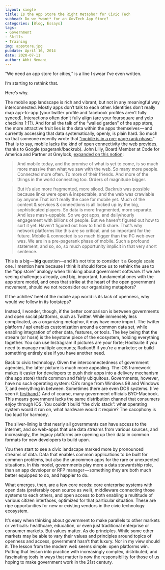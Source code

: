 ```yaml
---
layout: single
title: Is the App Store the Right Metaphor for Civic Tech
subhead: Do we *want* for an GovTech App Store?
categories: [Blog, Essays]
tags: 
- Government
- Skills
- Training
img: appstore.jpg
pubdate: April 16, 2014
date: 2020-07-11
author: Abhi Nemani
---
```

“We need an app store for cities,” is a line I swear I’ve even written.

I’m starting to rethink that.

Here’s why.

The mobile app landscape is rich and vibrant, but not in any meaningful way interconnected. Mostly apps don’t talk to each other. Identities don’t really map app-to-app (your twitter profile and facebook profiles aren’t fully synced). Interactions often don’t fully align (are your foursquare and yelp checkins 1:1?). And for all the talk of the “walled garden” of the app store, the more attractive fruit lies is the data within the apps themselves — and currently accessing that data systematically, openly, is plain hard. So much so that someone recently wrote that [“mobile is in a pre-page rank phase.](http://ben-evans.com/benedictevans/2014/2/19/whatsapp-and-19bn)” That is to say, mobile lacks the kind of open connectivity the web provides, thanks to Google (pagerank/backrub). John Lilly, Board Member at Code for America and Partner at Greylock, [expanded on this notion](https://medium.com/new-industrial-revolution/3f606bf985c6):

> And mobile today, and the promise of what is yet to come, is so much more massive than what we saw with the web. So many more people. Connected more often. To more of their friends. And more of the things in the world connecting too. Orders of magnitude bigger.

> But it’s also more fragmented, more siloed. Backrub was possible because links were open & inspectable, and the web was crawlable by anyone.That isn’t really the case for mobile yet. Much of the content & services & connections is all locked up by the big, sophisticated players. So data is more fragmented, more separate. And less mash-uppable. So we got apps, and daily/hourly engagement with billions of people. But we haven’t figured out how to sort it yet. Haven’t figured out how to find & share. That’s why network platforms like this are so critical, and so important for the future. Mobile & connected is so much bigger than the PC web ever was. We are in a pre-pagerank phase of mobile. Such a profound statement, and so, so, so much opportunity implicit in that very short sentence.

This is a big — **big** question—and it’s not trite to consider it a Google scale one. I mention here because I think it should force us to rethink the use to the “app store” analogy when thinking about government software. If we are seeing challenges already, and big, important, fundamental ones with the app store model, and ones that strike at the heart of the open government movement, should we not reconsider our organizing metaphors?

If the achilles’ heel of the mobile app world is its lack of openness, why would we follow in its footsteps?

Instead, I wonder, though, if the better comparison is between governments and open social platforms, such as Twitter. While immensely less complicated, as a organizing metaphor, it may have more import. The twitter platform / api enables customization around a common data set, while enabling integration of other data, features, or tools. The key being that the stream (or hose) is the keystone piece of the ecosystem, holding everything together. You can use Instragram if pictures are your forte; Hootsuite if you need to manage multiple accounts; Radiant6 if you’re a marketer; or build something entirely else if you have another need.

Back to civic technology. Given the interconnectedness of government agencies, the latter picture is much more appealing. The iOS framework makes it easier for developers to push their apps into a delivery mechanism (the app store) that’s common and fairly ubiquitous. Governments, however, have no such operating system: OS’s range from Windows 98 and Windows 7, and everything in between. Sometimes there are even DOS systems. (I’ve seen it [firsthand](http://techcrunch.com/2012/06/02/how-to-cash-in-on-government-as-a-platform/).) And of course, many government officials BYO-Macbook. This means government lacks the same distribution channel that consumers enjoy through iOS. You couldn’t build “the civic stack”: what operating system would it run on, what hardware would it require? The cacophony is too loud for harmony.

The silver-lining is that nearly all governments can have access to the internet, and so web-apps that use data streams from various sources, and increasingly, the legacy platforms are opening up their data in common formats for new developers to build upon.

You then start to see a civic landscape marked more by pronounced streams of data. Data that enables common applications to be built for common problems, but also the uncommon apps for the rare or unexpected situations. In this model, governments play more a data stewardship role, than an app developer or RFP manager — something they are both much better equipped to do, and happier to do.

What emerges, then, are a few core needs: core enterprise systems with open data (preferably open source as well), middleware connecting those systems to each others, and open access to both enabling a multitude of various citizen interfaces, optimized for that particular situation. These are ripe opportunities for new or existing vendors in the civic technology ecosystem.

It’s easy when thinking about government to make parallels to other markets or verticals: healthcare, education, or even just traditional enterprise or consumer markets. But values matter. As do principles. While some other markets may be able to vary their values and principles around topics of openness and access, government hasn’t that luxury. Nor in my view should it. The lesson from the modern web seems simple: open platforms win. Putting that lesson into practice with increasingly complex, distributed, and fascinating tools in ways that matter is now the responsibility for those of us hoping to make government work in the 21st century.